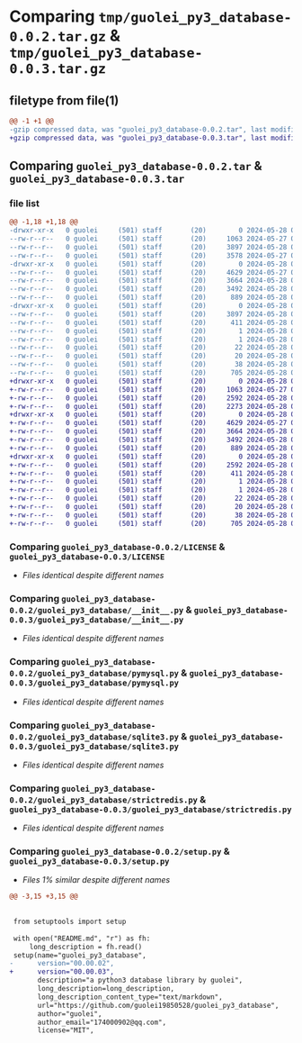 # Comparing `tmp/guolei_py3_database-0.0.2.tar.gz` & `tmp/guolei_py3_database-0.0.3.tar.gz`

## filetype from file(1)

```diff
@@ -1 +1 @@
-gzip compressed data, was "guolei_py3_database-0.0.2.tar", last modified: Tue May 28 01:13:11 2024, max compression
+gzip compressed data, was "guolei_py3_database-0.0.3.tar", last modified: Tue May 28 01:33:02 2024, max compression
```

## Comparing `guolei_py3_database-0.0.2.tar` & `guolei_py3_database-0.0.3.tar`

### file list

```diff
@@ -1,18 +1,18 @@
-drwxr-xr-x   0 guolei     (501) staff       (20)        0 2024-05-28 01:13:11.000621 guolei_py3_database-0.0.2/
--rw-r--r--   0 guolei     (501) staff       (20)     1063 2024-05-27 02:50:52.000000 guolei_py3_database-0.0.2/LICENSE
--rw-r--r--   0 guolei     (501) staff       (20)     3897 2024-05-28 01:13:10.999797 guolei_py3_database-0.0.2/PKG-INFO
--rw-r--r--   0 guolei     (501) staff       (20)     3578 2024-05-27 08:44:18.000000 guolei_py3_database-0.0.2/README.md
-drwxr-xr-x   0 guolei     (501) staff       (20)        0 2024-05-28 01:13:10.998775 guolei_py3_database-0.0.2/guolei_py3_database/
--rw-r--r--   0 guolei     (501) staff       (20)     4629 2024-05-27 08:20:53.000000 guolei_py3_database-0.0.2/guolei_py3_database/__init__.py
--rw-r--r--   0 guolei     (501) staff       (20)     3664 2024-05-28 00:53:31.000000 guolei_py3_database-0.0.2/guolei_py3_database/pymysql.py
--rw-r--r--   0 guolei     (501) staff       (20)     3492 2024-05-28 00:57:56.000000 guolei_py3_database-0.0.2/guolei_py3_database/sqlite3.py
--rw-r--r--   0 guolei     (501) staff       (20)      889 2024-05-28 01:11:24.000000 guolei_py3_database-0.0.2/guolei_py3_database/strictredis.py
-drwxr-xr-x   0 guolei     (501) staff       (20)        0 2024-05-28 01:13:10.999638 guolei_py3_database-0.0.2/guolei_py3_database.egg-info/
--rw-r--r--   0 guolei     (501) staff       (20)     3897 2024-05-28 01:13:10.000000 guolei_py3_database-0.0.2/guolei_py3_database.egg-info/PKG-INFO
--rw-r--r--   0 guolei     (501) staff       (20)      411 2024-05-28 01:13:10.000000 guolei_py3_database-0.0.2/guolei_py3_database.egg-info/SOURCES.txt
--rw-r--r--   0 guolei     (501) staff       (20)        1 2024-05-28 01:13:10.000000 guolei_py3_database-0.0.2/guolei_py3_database.egg-info/dependency_links.txt
--rw-r--r--   0 guolei     (501) staff       (20)        1 2024-05-28 01:12:39.000000 guolei_py3_database-0.0.2/guolei_py3_database.egg-info/not-zip-safe
--rw-r--r--   0 guolei     (501) staff       (20)       22 2024-05-28 01:13:10.000000 guolei_py3_database-0.0.2/guolei_py3_database.egg-info/requires.txt
--rw-r--r--   0 guolei     (501) staff       (20)       20 2024-05-28 01:13:10.000000 guolei_py3_database-0.0.2/guolei_py3_database.egg-info/top_level.txt
--rw-r--r--   0 guolei     (501) staff       (20)       38 2024-05-28 01:13:11.000688 guolei_py3_database-0.0.2/setup.cfg
--rw-r--r--   0 guolei     (501) staff       (20)      705 2024-05-28 01:12:59.000000 guolei_py3_database-0.0.2/setup.py
+drwxr-xr-x   0 guolei     (501) staff       (20)        0 2024-05-28 01:33:02.356191 guolei_py3_database-0.0.3/
+-rw-r--r--   0 guolei     (501) staff       (20)     1063 2024-05-27 02:50:52.000000 guolei_py3_database-0.0.3/LICENSE
+-rw-r--r--   0 guolei     (501) staff       (20)     2592 2024-05-28 01:33:02.355541 guolei_py3_database-0.0.3/PKG-INFO
+-rw-r--r--   0 guolei     (501) staff       (20)     2273 2024-05-28 01:31:36.000000 guolei_py3_database-0.0.3/README.md
+drwxr-xr-x   0 guolei     (501) staff       (20)        0 2024-05-28 01:33:02.354475 guolei_py3_database-0.0.3/guolei_py3_database/
+-rw-r--r--   0 guolei     (501) staff       (20)     4629 2024-05-27 08:20:53.000000 guolei_py3_database-0.0.3/guolei_py3_database/__init__.py
+-rw-r--r--   0 guolei     (501) staff       (20)     3664 2024-05-28 00:53:31.000000 guolei_py3_database-0.0.3/guolei_py3_database/pymysql.py
+-rw-r--r--   0 guolei     (501) staff       (20)     3492 2024-05-28 00:57:56.000000 guolei_py3_database-0.0.3/guolei_py3_database/sqlite3.py
+-rw-r--r--   0 guolei     (501) staff       (20)      889 2024-05-28 01:11:24.000000 guolei_py3_database-0.0.3/guolei_py3_database/strictredis.py
+drwxr-xr-x   0 guolei     (501) staff       (20)        0 2024-05-28 01:33:02.355374 guolei_py3_database-0.0.3/guolei_py3_database.egg-info/
+-rw-r--r--   0 guolei     (501) staff       (20)     2592 2024-05-28 01:33:02.000000 guolei_py3_database-0.0.3/guolei_py3_database.egg-info/PKG-INFO
+-rw-r--r--   0 guolei     (501) staff       (20)      411 2024-05-28 01:33:02.000000 guolei_py3_database-0.0.3/guolei_py3_database.egg-info/SOURCES.txt
+-rw-r--r--   0 guolei     (501) staff       (20)        1 2024-05-28 01:33:02.000000 guolei_py3_database-0.0.3/guolei_py3_database.egg-info/dependency_links.txt
+-rw-r--r--   0 guolei     (501) staff       (20)        1 2024-05-28 01:12:39.000000 guolei_py3_database-0.0.3/guolei_py3_database.egg-info/not-zip-safe
+-rw-r--r--   0 guolei     (501) staff       (20)       22 2024-05-28 01:33:02.000000 guolei_py3_database-0.0.3/guolei_py3_database.egg-info/requires.txt
+-rw-r--r--   0 guolei     (501) staff       (20)       20 2024-05-28 01:33:02.000000 guolei_py3_database-0.0.3/guolei_py3_database.egg-info/top_level.txt
+-rw-r--r--   0 guolei     (501) staff       (20)       38 2024-05-28 01:33:02.356242 guolei_py3_database-0.0.3/setup.cfg
+-rw-r--r--   0 guolei     (501) staff       (20)      705 2024-05-28 01:32:22.000000 guolei_py3_database-0.0.3/setup.py
```

### Comparing `guolei_py3_database-0.0.2/LICENSE` & `guolei_py3_database-0.0.3/LICENSE`

 * *Files identical despite different names*

### Comparing `guolei_py3_database-0.0.2/guolei_py3_database/__init__.py` & `guolei_py3_database-0.0.3/guolei_py3_database/__init__.py`

 * *Files identical despite different names*

### Comparing `guolei_py3_database-0.0.2/guolei_py3_database/pymysql.py` & `guolei_py3_database-0.0.3/guolei_py3_database/pymysql.py`

 * *Files identical despite different names*

### Comparing `guolei_py3_database-0.0.2/guolei_py3_database/sqlite3.py` & `guolei_py3_database-0.0.3/guolei_py3_database/sqlite3.py`

 * *Files identical despite different names*

### Comparing `guolei_py3_database-0.0.2/guolei_py3_database/strictredis.py` & `guolei_py3_database-0.0.3/guolei_py3_database/strictredis.py`

 * *Files identical despite different names*

### Comparing `guolei_py3_database-0.0.2/setup.py` & `guolei_py3_database-0.0.3/setup.py`

 * *Files 1% similar despite different names*

```diff
@@ -3,15 +3,15 @@
 
 
 from setuptools import setup
 
 with open("README.md", "r") as fh:
     long_description = fh.read()
 setup(name="guolei_py3_database",
-      version="00.00.02",
+      version="00.00.03",
       description="a python3 database library by guolei",
       long_description=long_description,
       long_description_content_type="text/markdown",
       url="https://github.com/guolei19850528/guolei_py3_database",
       author="guolei",
       author_email="174000902@qq.com",
       license="MIT",
```

